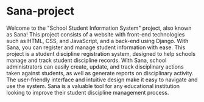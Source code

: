# Sana-project
Welcome to the "School Student Information System" project, also known as Sana! This project consists of a website with front-end technologies such as HTML, CSS, and JavaScript, and a back-end using Django. With Sana, you can register and manage student information with ease.
This project is a student discipline registration system, designed to help schools manage and track student discipline records.
With Sana, school administrators can easily create, update, and track disciplinary actions taken against students, as well as generate reports on disciplinary activity. The user-friendly interface and intuitive design make it easy to navigate and use the system. Sana is a valuable tool for any educational institution looking to improve their student discipline management process.
